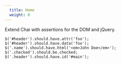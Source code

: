```yaml
---
  title: Home
  weight: 0
---
```


Extend Chai with assertions for the DOM and jQuery.

    $('#header').should.have.attr('foo');
    $('#header').should.have.data('foo');
    $('.name').should.have.html('<em>John Doe</em>');
    $('.checked').should.be.checked;
    $('.header').should.have.id('#main');
